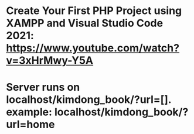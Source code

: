 # Create Your First PHP Project using XAMPP and Visual Studio Code 2021: https://www.youtube.com/watch?v=3xHrMwy-Y5A
# Server runs on localhost/kimdong_book/?url=[]. example: localhost/kimdong_book/?url=home